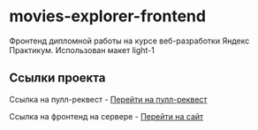 # movies-explorer-frontend

Фронтенд дипломной работы на курсе веб-разработки Яндекс Практикум.
Использован макет light-1

## Ссылки проекта

Ссылка на пулл-реквест - [Перейти на пулл-реквест](https://github.com/golosnoy/movies-explorer-frontend/compare/level-3)

Ссылка на фронтенд на сервере - [Перейти на сайт](https://golosnoy.nomoredomainsrocks.ru)
